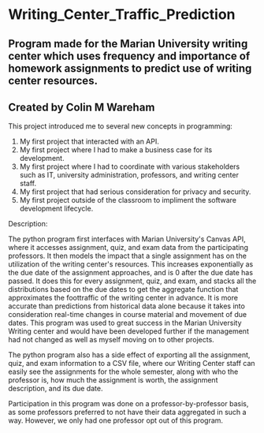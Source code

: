 # Writing_Center_Traffic_Prediction
Program made for the Marian University writing center which uses frequency and importance of homework assignments to predict use of writing center resources.
---------------------------------------------------
Created by Colin M Wareham
---------------------------------------------------
This project introduced me to several new concepts in programming:
1. My first project that interacted with an API.
2. My first project where I had to make a business case for its development.
3. My first project where I had to coordinate with various stakeholders such as IT, university administration, professors, and writing center staff.
4. My first project that had serious consideration for privacy and security.
5. My first project outside of the classroom to impliment the software development lifecycle.

Description:

The python program first interfaces with Marian University's Canvas API, where it accesses assignment, quiz, and exam data from the participating professors.
It then models the impact that a single assignment has on the utilization of the writing center's resources. This increases exponentially as the due date of the assignment approaches, and is 0 after the due date has passed.
It does this for every assignment, quiz, and exam, and stacks all the distributions based on the due dates to get the aggregate function that approximates the foottraffic of the writing center in advance.
It is more accurate than predictions from historical data alone because it takes into consideration real-time changes in course material and movement of due dates.
This program was used to great success in the Marian University Writing center and would have been developed further if the management had not changed as well as myself moving on to other projects.

The python program also has a side effect of exporting all the assignment, quiz, and exam information to a CSV file, where our Writing Center staff can easily see the assignments for the whole semester, along with who the professor is, how much the assignment is worth, the assignment description, and its due date.

Participation in this program was done on a professor-by-professor basis, as some professors preferred to not have their data aggregated in such a way. However, we only had one professor opt out of this program.

